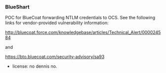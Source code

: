 ### BlueShart ###

POC for BlueCoat forwarding NTLM credentials to OCS.  See the following links for vendor-provided vulnerability information:

http://bluecoat.force.com/knowledgebase/articles/Technical_Alert/000024584

and

https://bto.bluecoat.com/security-advisory/sa93



- license: no dennis no.
